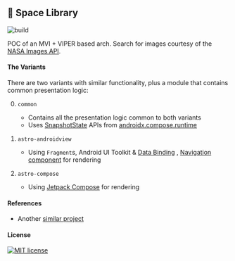 ## :milky_way: Space Library

![build](https://github.com/drinkthestars/space-library/actions/workflows/android.yml/badge.svg)

POC of an MVI + VIPER based arch. Search for images courtesy of
the [NASA Images API](https://images.nasa.gov/docs/images.nasa.gov_api_docs.pdf).

#### The Variants

There are two variants with similar functionality, plus a module that contains common presentation
logic:

0. `common`
    - Contains all the presentation logic common to both variants
    - Uses [SnapshotState](https://cs.android.com/androidx/platform/frameworks/support/+/androidx-main:compose/runtime/runtime/src/commonMain/kotlin/androidx/compose/runtime/SnapshotState.kt;l=17?q=SnapshotSt&sq=&ss=androidx%2Fplatform%2Fframeworks%2Fsupport:compose%2F)
   APIs
   from [androidx.compose.runtime](https://developer.android.com/reference/kotlin/androidx/compose/runtime/package-summary)
3. `astro-androidview`
    - Using `Fragment`s, Android UI Toolkit
      & [Data Binding](https://developer.android.com/topic/libraries/data-binding)
      , [Navigation component](https://developer.android.com/guide/navigation/navigation-getting-started)
      for rendering

2. `astro-compose`
    - Using [Jetpack Compose](https://developer.android.com/jetpack/compose/setup) for rendering

#### References

- Another [similar project](https://github.com/drinkthestars/virtual-date-planner)

#### License

[![MIT license](http://img.shields.io/badge/license-MIT-brightgreen.svg)](http://opensource.org/licenses/MIT)
